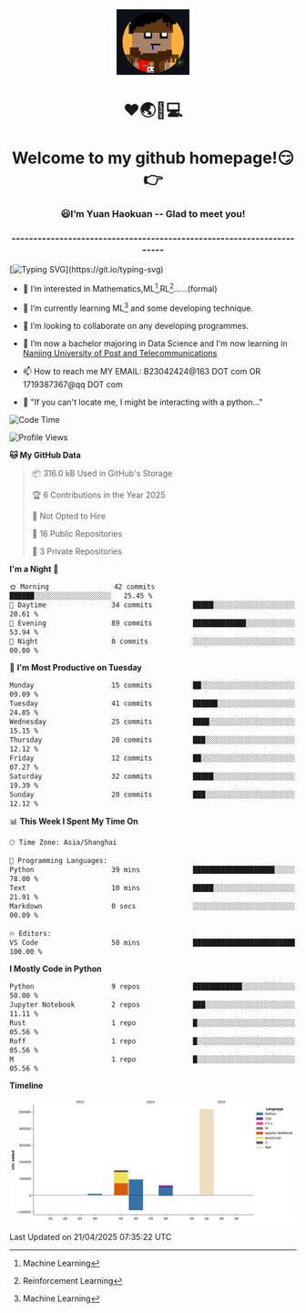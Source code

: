 <div align=center>
  <img width=128 src="image/figure.png">
</div>
<h1 align="center">❤🌏🚩💻</h1>
<h1 align="center">Welcome to my github homepage!😏👉</h1>
<h3 align="center" >😃I’m Yuan Haokuan -- Glad to meet you!</h3>
<h3 align="center" >----------------------------------------------------------------------</h3>

  [![Typing SVG](https://readme-typing-svg.herokuapp.com?font=Fira+Code&pause=1000&random=false&width=450&lines=Here's+my+personal+infomation:)](https://git.io/typing-svg)

- 👀 I’m interested in Mathematics,ML[^1],RL[^2]......(formal)
  
- 🌱 I’m currently learning ML[^1] and some developing technique.
  
- 💞️ I’m looking to collaborate on any developing programmes.
  
- 🍉 I’m now a bachelor majoring in Data Science and I'm now learning in [Nanjing University of Post and Telecommunications](https://www.njupt.edu.cn/main.psp)
  
- 📫 How to reach me MY EMAIL: B23042424@163 DOT com OR 1719387367@qq DOT com

- 🐍 "If you can't locate me, I might be interacting with a python..."

<!--START_SECTION:waka-->
![Code Time](http://img.shields.io/badge/Code%20Time-299%20hrs%2015%20mins-blue)

![Profile Views](http://img.shields.io/badge/Profile%20Views-0-blue)

**🐱 My GitHub Data** 

> 📦 316.0 kB Used in GitHub's Storage 
 > 
> 🏆 6 Contributions in the Year 2025
 > 
> 🚫 Not Opted to Hire
 > 
> 📜 16 Public Repositories 
 > 
> 🔑 3 Private Repositories 
 > 
**I'm a Night 🦉** 

```text
🌞 Morning                42 commits          ██████░░░░░░░░░░░░░░░░░░░   25.45 % 
🌆 Daytime                34 commits          █████░░░░░░░░░░░░░░░░░░░░   20.61 % 
🌃 Evening                89 commits          █████████████░░░░░░░░░░░░   53.94 % 
🌙 Night                  0 commits           ░░░░░░░░░░░░░░░░░░░░░░░░░   00.00 % 
```
📅 **I'm Most Productive on Tuesday** 

```text
Monday                   15 commits          ██░░░░░░░░░░░░░░░░░░░░░░░   09.09 % 
Tuesday                  41 commits          ██████░░░░░░░░░░░░░░░░░░░   24.85 % 
Wednesday                25 commits          ████░░░░░░░░░░░░░░░░░░░░░   15.15 % 
Thursday                 20 commits          ███░░░░░░░░░░░░░░░░░░░░░░   12.12 % 
Friday                   12 commits          ██░░░░░░░░░░░░░░░░░░░░░░░   07.27 % 
Saturday                 32 commits          █████░░░░░░░░░░░░░░░░░░░░   19.39 % 
Sunday                   20 commits          ███░░░░░░░░░░░░░░░░░░░░░░   12.12 % 
```


📊 **This Week I Spent My Time On** 

```text
🕑︎ Time Zone: Asia/Shanghai

💬 Programming Languages: 
Python                   39 mins             ████████████████████░░░░░   78.00 % 
Text                     10 mins             █████░░░░░░░░░░░░░░░░░░░░   21.91 % 
Markdown                 0 secs              ░░░░░░░░░░░░░░░░░░░░░░░░░   00.09 % 

🔥 Editors: 
VS Code                  50 mins             █████████████████████████   100.00 % 
```

**I Mostly Code in Python** 

```text
Python                   9 repos             ████████████░░░░░░░░░░░░░   50.00 % 
Jupyter Notebook         2 repos             ███░░░░░░░░░░░░░░░░░░░░░░   11.11 % 
Rust                     1 repo              █░░░░░░░░░░░░░░░░░░░░░░░░   05.56 % 
Roff                     1 repo              █░░░░░░░░░░░░░░░░░░░░░░░░   05.56 % 
M                        1 repo              █░░░░░░░░░░░░░░░░░░░░░░░░   05.56 % 
```



**Timeline**

![Lines of Code chart](https://raw.githubusercontent.com/WilbertYuan/WilbertYuan/main/assets/bar_graph.png)


 Last Updated on 21/04/2025 07:35:22 UTC
<!--END_SECTION:waka-->

<!---
WilbertYuan/WilbertYuan is a ✨ special ✨ repository because its `README.md` (this file) appears on your GitHub profile.
You can click the Preview link to take a look at your changes.
--->
[^1]:Machine Learning
[^2]:Reinforcement Learning
